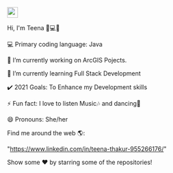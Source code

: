 <img src="https://user-images.githubusercontent.com/67725607/113097775-2523be00-9215-11eb-9795-e65fd78fa114.gif" width="25"/>

Hi, I'm Teena 👩💻👋

💻 Primary coding language: Java 

🔭 I’m currently working on ArcGIS Pojects.

🌱 I’m currently learning Full Stack Development

✔️ 2021 Goals: To Enhance my Development skills

⚡ Fun fact: I love to listen Music🎶 and dancing💃

😄 Pronouns: She/her


Find me around the web 🌎:

"https://www.linkedin.com/in/teena-thakur-955266176/" 


Show some ❤️ by starring some of the repositories!
